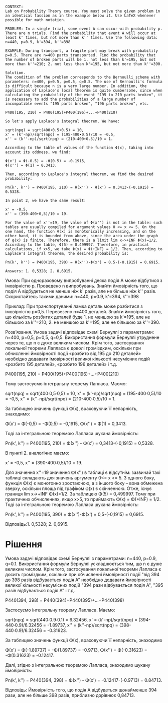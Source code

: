 ```
CONTEXT:
Lab on Probability Theory course. You must solve the given problem in an identical fassion as in the example below it. Use LaTeX whenever possible for math notation.

PROBLEM: In a single trial, some event A can occur with probability p. There are n trials. Find the probability that event A will occur at least k' times, but not more than k'' times. Use the following data: n=440, p=0.9, k'=394, k''=398

EXAMPLE: During transport, a fragile part may break with probability p=0.5. There are n=400 parts transported. Find the probability that the number of broken parts will be 1. not less than k'=195, but not more than k''=210; 2. not less than k'=195, but not more than k''=390.

Solution.
The condition of the problem corresponds to the Bernoulli scheme with parameters: n=400, p=0.5, p=0.5, q=0.5. The use of Bernoulli's formula is difficult because n is a very large number. In addition, the application of Laplace's local theorem is quite cumbersome, since when calculating the probability of the event "195 to 210 parts broken", it is necessary to add the probabilities of a large number of incompatible events "195 parts broken", "196 parts broken", etc.

P400(195, 210) = P400(195)+P400(196)+...+P400(210)

So let's apply Laplace's integral theorem. We have:

sqrt(npq) = sqrt(400∙0.5∙0.5) = 10,
x' = (k'-np)/sqrt(npq) = (195-400∙0.5)/10 = -0.5,
x'' = (k''-np)/sqrt(npq) = (210-400∙0.5)/10 = 1.

According to the table of values of the function Φ(x), taking into account its oddness, we find:

Φ(x') = Φ(-0.5) = -Φ(0.5) = -0.1915,
Φ(x'') = Φ(1) = 0.3413.

Then, according to Laplace's integral theorem, we find the desired probability:

Pn(k', k'') = P400(195, 210) = Φ(x'') - Φ(x') = 0.3413-(-0.1915) = 0.5328.

In point 2, we have the same result:

x' = -0,5,
x'' = (390-400∙0,5)/10 = 19.

For the value of x''=19, the value of Φ(x'') is not in the table: such tables are usually compiled for argument values 0 <= x <= 5. On the one hand, the function Φ(x) is monotonically increasing, and on the other hand, it is bounded from above, since the area under the graph of φ(x) is finite. Therefore, there is a limit lim x->+INF Φ(x)=1/2. According to the table, Φ(5) = 0.499997. Therefore, in practical calculations, if x>5, we take Φ(x) = Φ(+INF) = 1/2. Then, according to Laplace's integral theorem, the desired probability is:

Pn(k', k'') = P400(195, 390) = Φ(x'')-Φ(x') = 0.5-(-0.1915) = 0.6915.

Answers: 1. 0,5328; 2. 0,6915.
```

Умова:
При одноразовому випробуванні деяка подія A може відбутися з імовірністю p. Проведено n випробувань. Знайти ймовірність того, що подія A відбудеться не менше ніж k' разів, але не більше ніж k'' разів. Скористайтесь такими даними: n=440, p=0.9, k'=394, k''=398

Приклад:
При транспортуванні ламка деталь може розбитися з імовірністю p=0,5. Перевезено n=400 деталей. Знайти ймовірність того, що кількість розбитих деталей буде 1. не меншою за k'=195, але не більшою за k''=210; 2. не меншою за k'=195, але не більшою за k''=390.

Розв’язання.
Умова задачі відповідає схемі Бернуллі з параметрами: n=400, p=0,5, p=0,5, q=0,5. Використання формули Бернуллі утруднене через те, що n є дуже великим числом. Крім того, застосування локальної теореми Лапласа є доволі громіздким, оскільки при обчисленні ймовірності події «розбито від 195 до 210 деталей» необхідно додавати імовірності великої кількості несумісних подій «розбито 195 деталей», «розбито 196 деталей» і т.д.

P400(195, 210) = P400(195)+P400(196)+...+P400(210)

Тому застосуємо інтегральну теорему Лапласа. Маємо:

sqrt(npq) = sqrt(400∙0,5∙0,5) = 10,
x' = (k'-np)/sqrt(npq) = (195-400∙0,5)/10 = -0,5,
x'' = (k''-np)/sqrt(npq) = (210-400∙0,5)/10 = 1.

За таблицею значень функції Φ(x), враховуючи її непарність, знаходимо:

Φ(x') = Φ(-0,5) = -Φ(0,5) = -0,1915,
Φ(x'') = Φ(1) = 0,3413.

Тоді за інтегральною теоремою Лапласа шукана ймовірність:

Pn(k', k'') = P400(195, 210) = Φ(x'') - Φ(x') = 0,3413-(-0,1915) = 0,5328.

В пункті 2. аналогічно маємо:

x' = -0,5,
x'' = (390-400∙0,5)/10 = 19.

Для значення x''=19 значення Φ(x'') в таблиці є відсутнім: зазвичай такі таблиці складають для значень аргументу 0<= x <= 5. З одного боку, функція Φ(x) є монотонно зростаючою, а з іншого боку – вона обмежена зверху, оскільки площа під графіком φ(x) є скінченною. Отже, існує границя lim x->+INF Φ(x)=1/2. За таблицею Φ(5) = 0,499997. Тому при практичних обчисленнях, якщо x>5, то приймають Φ(x) = Φ(+INF) = 1/2. Тоді за інтегральною теоремою Лапласа шукана ймовірність:

Pn(k', k'') = P400(195, 390) = Φ(x'')-Φ(x') = 0,5-(-0,1915) = 0,6915.

Відповідь:1. 0,5328; 2. 0,6915.

# Рішення

Умова задачі відповідає схемі Бернуллі з параметрами: n=440, p=0.9, q=0.1. Використання формули Бернуллі ускладнюється тим, що n є дуже великим числом. Крім того, застосування локальної теореми Лапласа є досить громіздким, оскільки при обчисленні ймовірності події "від 394 до 398 разів відбувається подія А" необхідно додавати ймовірності великої кількості несумісних подій "394 рази відбувається подія А", "395 разів відбувається подія А" і т.д.

P440(394, 398) = P440(394)+P440(395)+...+P440(398)

Застосуємо інтегральну теорему Лапласа. Маємо:

sqrt(npq) = sqrt(440∙0.9∙0.1) = 6.32456,
x' = (k'-np)/sqrt(npq) = (394-440∙0.9)/6.32456 = -1.89737,
x'' = (k''-np)/sqrt(npq) = (398-440∙0.9)/6.32456 = -0.31623.

За таблицею значень функції Φ(x), враховуючи її непарність, знаходимо

Φ(x') = Φ(-1.89737) = -Φ(1.89737) = -0.9713,
Φ(x'') = Φ(-0.31623) = -Φ(0.31623) = -0.12417.

Далі, згідно з інтегральною теоремою Лапласа, знаходимо шукану ймовірність:

Pn(k', k'') = P440(394, 398) = Φ(x'') - Φ(x') = -0.12417-(-0.9713) = 0.84713.

Відповідь: Ймовірність того, що подія A відбудеться щонайменше 394 рази, але не більше 398 разів, приблизно дорівнює 0,84713.
